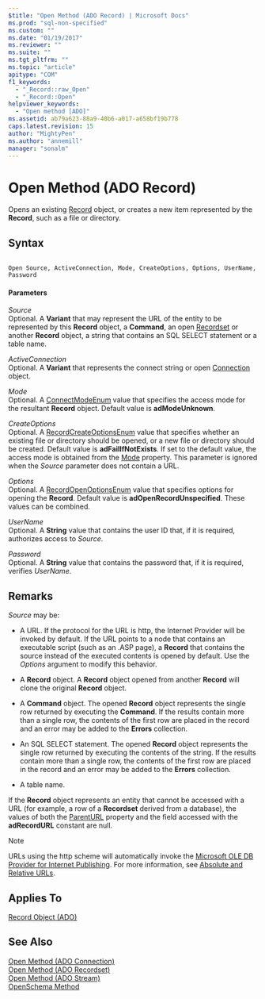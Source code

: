 ```yaml
---
$title: "Open Method (ADO Record) | Microsoft Docs"
ms.prod: "sql-non-specified"
ms.custom: ""
ms.date: "01/19/2017"
ms.reviewer: ""
ms.suite: ""
ms.tgt_pltfrm: ""
ms.topic: "article"
apitype: "COM"
f1_keywords: 
  - "_Record::raw_Open"
  - "_Record::Open"
helpviewer_keywords: 
  - "Open method [ADO]"
ms.assetid: ab79a623-88a9-40b6-a017-a658bf19b778
caps.latest.revision: 15
author: "MightyPen"
ms.author: "annemill"
manager: "sonalm"
---
```

# Open Method (ADO Record)
Opens an existing [Record](../../../ado/reference/ado-api/record-object-ado.md) object, or creates a new item represented by the **Record**, such as a file or directory.  
  
## Syntax  
  
```  
  
Open Source, ActiveConnection, Mode, CreateOptions, Options, UserName, Password  
```  
  
#### Parameters  
 *Source*  
 Optional. A **Variant** that may represent the URL of the entity to be represented by this **Record** object, a **Command**, an open [Recordset](../../../ado/reference/ado-api/recordset-object-ado.md) or another **Record** object, a string that contains an SQL SELECT statement or a table name.  
  
 *ActiveConnection*  
 Optional. A **Variant** that represents the connect string or open [Connection](../../../ado/reference/ado-api/connection-object-ado.md) object.  
  
 *Mode*  
 Optional. A [ConnectModeEnum](../../../ado/reference/ado-api/connectmodeenum.md) value that specifies the access mode for the resultant **Record** object. Default value is **adModeUnknown**.  
  
 *CreateOptions*  
 Optional. A [RecordCreateOptionsEnum](../../../ado/reference/ado-api/recordcreateoptionsenum.md) value that specifies whether an existing file or directory should be opened, or a new file or directory should be created. Default value is **adFailIfNotExists**. If set to the default value, the access mode is obtained from the [Mode](../../../ado/reference/ado-api/mode-property-ado.md) property. This parameter is ignored when the *Source* parameter does not contain a URL.  
  
 *Options*  
 Optional. A [RecordOpenOptionsEnum](../../../ado/reference/ado-api/recordopenoptionsenum.md) value that specifies options for opening the **Record**. Default value is **adOpenRecordUnspecified**. These values can be combined.  
  
 *UserName*  
 Optional. A **String** value that contains the user ID that, if it is required, authorizes access to *Source*.  
  
 *Password*  
 Optional. A **String** value that contains the password that, if it is required, verifies *UserName*.  
  
## Remarks  
 *Source* may be:  
  
-   A URL. If the protocol for the URL is http, the Internet Provider will be invoked by default. If the URL points to a node that contains an executable script (such as an .ASP page), a **Record** that contains the source instead of the executed contents is opened by default. Use the *Options* argument to modify this behavior.  
  
-   A **Record** object. A **Record** object opened from another **Record** will clone the original **Record** object.  
  
-   A **Command** object. The opened **Record** object represents the single row returned by executing the **Command**. If the results contain more than a single row, the contents of the first row are placed in the record and an error may be added to the **Errors** collection.  
  
-   An SQL SELECT statement. The opened **Record** object represents the single row returned by executing the contents of the string. If the results contain more than a single row, the contents of the first row are placed in the record and an error may be added to the **Errors** collection.  
  
-   A table name.  
  
 If the **Record** object represents an entity that cannot be accessed with a URL (for example, a row of a **Recordset** derived from a database), the values of both the [ParentURL](../../../ado/reference/ado-api/parenturl-property-ado.md) property and the field accessed with the **adRecordURL** constant are null.  
  
> [!NOTE]
>  URLs using the http scheme will automatically invoke the [Microsoft OLE DB Provider for Internet Publishing](../../../ado/guide/appendixes/microsoft-ole-db-provider-for-internet-publishing.md). For more information, see [Absolute and Relative URLs](../../../ado/guide/data/absolute-and-relative-urls.md).  
  
## Applies To  
 [Record Object (ADO)](../../../ado/reference/ado-api/record-object-ado.md)  
  
## See Also  
 [Open Method (ADO Connection)](../../../ado/reference/ado-api/open-method-ado-connection.md)   
 [Open Method (ADO Recordset)](../../../ado/reference/ado-api/open-method-ado-recordset.md)   
 [Open Method (ADO Stream)](../../../ado/reference/ado-api/open-method-ado-stream.md)   
 [OpenSchema Method](../../../ado/reference/ado-api/openschema-method.md)